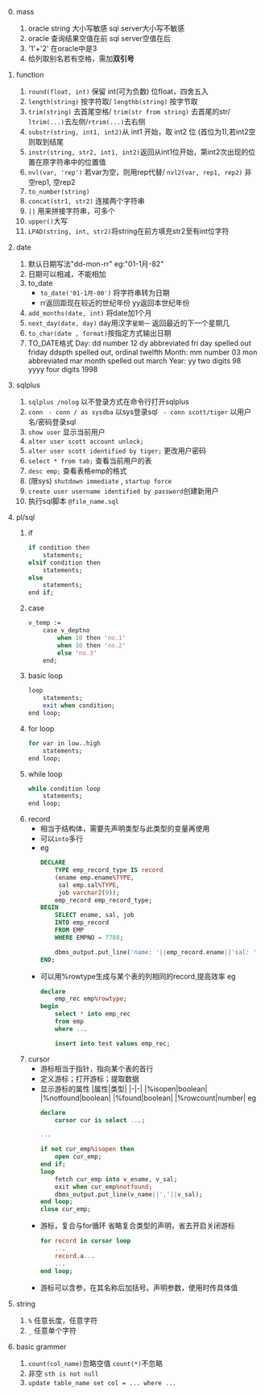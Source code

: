 0. mass
    1. oracle string 大小写敏感 sql server大小写不敏感
    2. oracle 查询结果空值在前 sql server空值在后
    3. '1'+'2' 在oracle中是3
    4. 给列取别名若有空格，需加**双引号**
1. function
    1. `round(float, int)` 保留 int(可为负数) 位float，四舍五入
    2. `length(string)` 按字符取/ `lengthb(string)` 按字节取
    3. `trim(string)` 去首尾空格/ `trim(str from string)` 去首尾的str/ `ltrim(...)`去左侧/`rtrim(...)`去右侧
    4. `substr(string, int1, int2)`从 int1 开始，取 int2 位 (首位为1),若int2空则取到结尾
    5. `instr(string, str2, int1, int2)`返回从int1位开始，第int2次出现的位置在原字符串中的位置值
    6. `nvl(var, 'rep')` 若var为空，则用rep代替/ `nvl2(var, rep1, rep2)` 非空rep1, 空rep2
    7. `to_number(string)`
    8. `concat(str1, str2)` 连接两个字符串
    9. `||` 用来拼接字符串，可多个
    10. `upper()`大写
    11. `LPAD(string, int, str2)`将string在前方填充str2至有int位字符
2. date
    1. 默认日期写法"dd-mon-rr" eg:"01-1月-82"
    2. 日期可以相减，不能相加
    3. to_date
        - `to_date('01-1月-00')` 将字符串转为日期
        - rr返回距现在较近的世纪年份 yy返回本世纪年份
    4. `add_months(date, int)` 将date加1个月
    5. `next_day(date, day)` day用汉字`星期一` 返回最近的下一个星期几
    6. `to_char(date , format)`按指定方式输出日期
    7. TO_DATE格式 
        Day: 
        dd number 12 
        dy abbreviated fri 
        day spelled out friday 
        ddspth spelled out, ordinal twelfth 
        Month: 
        mm number 03 
        mon abbreviated mar 
        month spelled out march 
        Year: 
        yy two digits 98 
        yyyy four digits 1998 
3. sqlplus
    1. `sqlplus /nolog` 以不登录方式在命令行打开sqlplus
    2. `conn`
       ` - conn / as sysdba` 以sys登录sql
       ` - conn scott/tiger` 以用户名/密码登录sql
    3. `show user` 显示当前用户
    4. `alter user scott account unlock;` 
    5. `alter user scott identified by tiger;` 更改用户密码
    6. `select * from tab;` 查看当前用户的表
    7. `desc emp;` 查看表格emp的格式
    8. (限sys) `shutdown immediate` , `startup force`
    9. `create user username identified by password`创建新用户
    10. 执行sql脚本 `@file_name.sql`
4. pl/sql
    1. if
        ```pl
        if condition then
            statements;
        elsif condition then
            statements;
        else
            statements;
        end if;
        ```
    2. case
        ```pl
        v_temp :=
            case v_deptno
                when 10 then 'no.1'
                when 10 then 'no.2'
                else 'no.3'
            end;
        ```
    3. basic loop
        ```pl
        loop
            statements;
            exit when condition;
        end loop;
        ```
    4. for loop
        ```pl
        for var in low..high
            statements;
        end loop;
        ```
    5. while loop
        ```pl
        while condition loop
            statements;
        end loop;
        ```
    6. record
        - 相当于结构体，需要先声明类型与此类型的变量再使用
        - 可以`into`多行
        - eg
            ```sql
            DECLARE
            	TYPE emp_record_type IS record
            	(ename emp.ename%TYPE,
            	 sal emp.sal%TYPE,
            	 job varchar2(9));
            	emp_record emp_record_type;
            BEGIN
            	SELECT ename, sal, job
            	INTO emp_record
            	FROM EMP
            	WHERE EMPNO = 7788;

            	dbms_output.put_line('name: '||emp_record.ename||'sal: '||          emp_record.sal);
            END;

            ```
        - 可以用%rowtype生成与某个表的列相同的record,提高效率
            eg
            ```sql
            declare
                emp_rec emp%rowtype;
            begin
                select * into emp_rec
                from emp
                where ...

                insert into test values emp_rec;
            ```
    8. cursor
        - 游标相当于指针，指向某个表的首行
        - 定义游标；打开游标；提取数据
        - 显示游标的属性
            |属性|类型|
            |-|-|
            |%isopen|boolean|
            |%notfound|boolean|
            |%found|boolean|
            |%rowcount|number|
            eg
            ```sql
            declare
                cursor cur is select ...;

            ...

            if not cur_emp%isopen then
                open cur_emp;
            end if;
            loop
                fetch cur_emp into v_ename, v_sal;
                exit when cur_emp%notfound;
                dbms_output.put_line(v_name||','||v_sal);
            end loop;
            close cur_emp;
            ```
        - 游标，复合与for循环
            省略复合类型的声明，省去开启关闭游标
            ```sql
            for record in cursor loop
                ...
                record.a...
                ...
            end loop;
            ```
        - 游标可以含参，在其名称后加括号。声明参数，使用时传具体值

6. string
    1. `%` 任意长度，任意字符
    2. `_` 任意单个字符

7. basic grammer
    1. `count(col_name)`忽略空值 `count(*)`不忽略
    2. 非空 `sth is not null` 
    3. `update table_name set col = ... where ...`